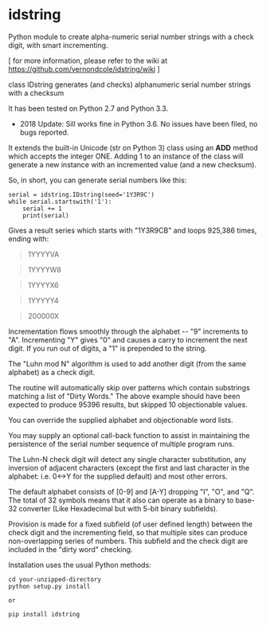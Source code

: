 idstring
========

Python module to create alpha-numeric serial number strings with a check digit, with smart incrementing.

[ for more information, please refer to the wiki at https://github.com/vernondcole/idstring/wiki ]

class IDstring generates (and checks) alphanumeric serial number strings with a checksum

It has been tested on Python 2.7 and Python 3.3.

* 2018 Update: Sill works fine in Python 3.6. No issues have been filed, no bugs reported.

It extends the built-in Unicode (str on Python 3) class using an __ADD__ method which accepts the integer ONE.
Adding 1 to an instance of the class will generate a new instance with an incremented value (and a new checksum).

So, in short, you can generate serial numbers like this:

    serial = idstring.IDstring(seed='1Y3R9C')
    while serial.startswith('1'):
        serial += 1
        print(serial)

Gives a result series which starts with "1Y3R9CB" and loops 925,386 times, ending with:

>1YYYYVA

>1YYYYW8

>1YYYYX6

>1YYYYY4

>200000X

Incrementation flows smoothly through the alphabet -- "9" increments to "A". Incrementing "Y" gives "0" and 
causes a carry to increment the next digit. If you run out of digits, a "1" is prepended to the string.

The "Luhn mod N" algorithm is used to add another digit (from the same alphabet) as a check digit.

The routine will automatically skip over patterns which contain substrings matching a list of "Dirty Words."
The above example should have been expected to produce 95396 results, but skipped 10 objectionable values.

You can override the supplied alphabet and objectionable word lists.

You may supply an optional call-back function to assist in maintaining the persistence of the serial number
sequence of multiple program runs.

The Luhn-N check digit will detect any single character substitution, any inversion of adjacent characters
(except the first and last character in the alphabet: i.e. 0<->Y for the supplied default) and most other errors.

The default alphabet consists of [0-9] and [A-Y] dropping "I", "O", and "Q". The total of 32 symbols means
that it also can operate as a binary to base-32 converter (Like Hexadecimal but with 5-bit binary subfields).

Provision is made for a fixed subfield (of user defined length) between the check digit and the incrementing
field, so that multiple sites can produce non-overlapping series of numbers.  This subfield and the check digit
are included in the "dirty word" checking.

Installation uses the usual Python methods:

    cd your-unzipped-directory
    python setup.py install
    
    or
    
    pip install idstring
    


